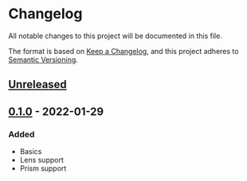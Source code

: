 # Changelog
All notable changes to this project will be documented in this file.

The format is based on [Keep a Changelog](https://keepachangelog.com/en/1.0.0/),
and this project adheres to [Semantic Versioning](https://semver.org/spec/v2.0.0.html).

## [Unreleased]

## [0.1.0] - 2022-01-29
### Added
- Basics
- Lens support
- Prism support

[Unreleased]: https://github.com/NicoVIII/SimpleOptics/compare/v0.1.0...HEAD
[0.1.0]: https://github.com/NicoVIII/SimpleOptics/releases/v0.1.0
